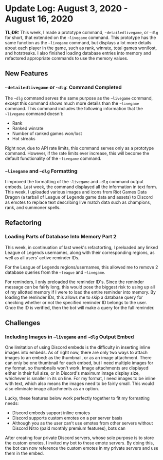 # Update Log: August 3, 2020 - August 16, 2020

**TL;DR:**  This week, I made a prototype command, `~detailedlivegame`, or `~dlg` for short, that extended on the `~livegame` command. This prototype has the same function as the `~livegame` command, but displays a lot more details about each player in the game, such as rank, winrate, total games won/lost, and hotstreaks. I also finished loading database entries into memory and refactored appropriate commands to use the memory values.

## New Features

### `~detailedlivegame` or `~dlg`: Command Completed

The `~dlg` command serves the same purpose as the `~livegame` command, except this command shows much more details than the `~livegame` command. This command includes the following information that the `~livegame` command doesn't:

  - Rank
  - Ranked winrate
  - Number of ranked games won/lost
  - Hot streaks

Right now, due to API rate limits, this command serves only as a prototype command. However, if the rate limits ever increase, this will become the default functionality of the `~livegame` command.

### `~livegame` and `~dlg` Formatting

I improved the formatting of the `~livegame` and `~dlg` command output embeds. Last week, the command displayed all the information in text form. This week, I uploaded various images and icons from Riot Games Data Dragon (a tarball of League of Legends game data and assets) to Discord as emotes to replace text describing live match data such as champions, rank, and summoner spells.


## Refactoring

### Loading Parts of Database Into Memory Part 2

This week, in continuation of last week's refactorting, I preloaded any linked League of Legends usernames, along with their corresponding regions, as well as all users' active reminder IDs. 

For the League of Legends regions/usernames, this allowed me to remove 2 database queries from the `~league` and `~livegame`. 

For reminders, I only preloaded the reminder ID's. Since the reminder message can be fairly long, this would pose the biggest risk to using up all of my allotted memory if I were to load the entire reminder into memory. By loading the reminder IDs, this allows me to skip a database query for checking whether or not the specified reminder ID belongs to the user. Once the ID is verified, then the bot will make a query for the full reminder.

## Challenges

### Including Images in `~livegame` and `~dlg` Output Embed

One limitation of using Discord embeds is the difficulty in inserting inline images into embeds. As of right now, there are only two ways to attach images to an embed: as the thumbnail, or as an image attachment. There can only be one thumbnail for each embed, but I need multiple images for my format, so thumbnails won't work. Image attachments are displayed either in their full size, or in Discord's maximum image display size, whichever is smaller in its on line. For my format, I need images to be inline with text, which also means the images need to be fairly small. This would also eliminate image attachments as an option.

Lucky, these features below work perfectly together to fit my formatting needs:

 - Discord embeds support inline emotes
 - Discord supports custom emotes on a per server basis
 - Although you as the user can't use emotes from other servers without Discord Nitro (paid monthly premium features), bots can

 After creating four private Discord servers, whose sole purpose is to store the custom emotes, I invited my bot to those emote servers. By doing this, the bot can now reference the custom emotes in my private servers and use them in the embed.